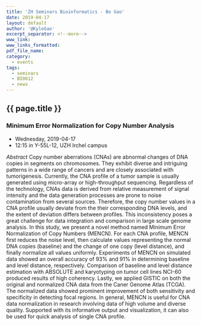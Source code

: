 ```yaml
---
title: 'ZH Seminars Bioinformatics - Bo Gao'
date: 2019-04-17
layout: default
author: '@KyleGao'
excerpt_separator: <!--more-->
www_link:
www_links_formatted:
pdf_file_name:
category:
  - events
tags:
  - seminars
  - BIO612
  - news
---
```


## {{ page.title }}
### Minimum Error Normalization for Copy Number Analysis

* Wednesday, 2019-04-17
* 12:15 in Y-55L-12, UZH Irchel campus

<!--more-->

*Abstract* Copy number aberrations (CNAs) are abnormal changes of DNA copies in segments on chromosomes. They exhibit diverse and intriguing patterns in a wide range of cancers and are closely associated with tumorigenesis. Currently, the CNA profile of a tumor sample is usually generated using micro-array or high-throughput sequencing. Regardless of the technology, CNAs data is derived from relative measurement of signal intensity and the data generation processes are prone to noise contamination from several sources. Therefore, the copy number values in a CNA profile usually deviate from the their corresponding DNA levels, and the extent of deviation differs between profiles. This inconsistency poses a great challenge for data integration and comparison in large scale genome analysis. In this study, we present a novel method named Minimum Error Normalization of Copy Numbers (MENCN). For each CNA profile, MENCN first reduces the noise level, then calculate values representing the normal DNA copies (baseline) and the change of one copy (level distance), and finally normalize all values uniformly. Experiments of MENCN on simulated data showed an overall accuracy of 93% and 91% in determining baseline and level distance, respectively. Comparison of baseline and level distance estimation with ABSOLUTE and karyotyping on tumor cell lines NCI-60 produced results of high coherency. Lastly, we applied GISTIC on both the original and normalized CNA data from the Caner Genome Atlas (TCGA). The normalized data showed prominent improvement of both sensitivity and specificity in detecting focal regions. In general, MENCN is useful for CNA data normalization in research involving data of high volume and diverse quality. Supported with its informative output and visualization, it can also be used for quick analysis of single CNA profile.

